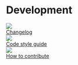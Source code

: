 <h1>Development</h1>

<div class="test-chooser__cyoa-menu">
  <a href="https://github.com/timescale/timescaledb/blob/master/CHANGELOG.md">
    <div class="cyoa-button">
      <img src="https://assets.iobeam.com/images/docs/development-1-changelog.png" class="cyoa-icon" />
      <div class="test-chooser__cyoa-menu-label">Changelog</div>
    </div>
  </a>
  <a href="https://github.com/timescale/timescaledb/blob/master/docs/StyleGuide.md">
    <div class="cyoa-button">
      <img src="https://assets.iobeam.com/images/docs/development-2-styleguide.png" class="cyoa-icon" />
      <div class="test-chooser__cyoa-menu-label">Code style guide</div>
    </div>
  </a>
  <a href="https://github.com/timescale/timescaledb/blob/master/CONTRIBUTING.md">
    <div class="cyoa-button">
      <img src="https://assets.iobeam.com/images/docs/development-3-contribute.png" class="cyoa-icon" />
      <div class="test-chooser__cyoa-menu-label">How to contribute</div>
    </div>
  </a>
</div>
